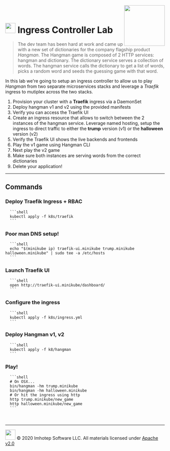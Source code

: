 <img src="../assets/k8sland.png" align="right" width="128" height="auto"/>

<br/>

# <img src="../assets/lab.png" width="32" height="auto"/> Ingress Controller Lab

> The dev team has been hard at work and came up with a new set of dictionaries
> for the company flagship product *Hangman*. The Hangman game is composed of
> 2 HTTP services: hangman and dictionary. The dictionary service serves a
> collection of words. The hangman service calls the dictionary to get a list
> of words, picks a random word and seeds the guessing game with that word.

In this lab we're going to setup an ingress controller to allow us to play
*Hangman* from two separate microservices stacks and leverage a *Traefik* ingress
to mutiplex across the two stacks.

1. Provision your cluster with a **Traefik** ingress via a DaemonSet
1. Deploy hangman v1 and v2 using the provided manifests
1. Verify you can access the Traefik UI
1. Create an ingress resource that allows to switch between the 2 instances of
   the hangman service. Leverage named hosting, setup the ingress to direct
   traffic to either the **trump** version (v1) or the **halloween** version (v2)
1. Verify the Traefik UI shows the live backends and frontends
1. Play the v1 game using Hangman CLI
1. Next play the v2 game
1. Make sure both instances are serving words from the correct dictionaries
1. Delete your application!

---
## Commands

### Deploy Traefik Ingress + RBAC

      ```shell
      kubectl apply -f k8s/traefik
      ```

### Poor man DNS setup!

      ```shell
      echo "$(minikube ip) traefik-ui.minikube trump.minikube halloween.minikube" | sudo tee -a /etc/hosts
      ```

### Launch Traefik UI

      ```shell
      open http://traefik-ui.minikube/dashboard/
      ```

### Configure the ingress

      ```shell
      kubectl apply -f k8s/ingress.yml
      ```

### Deploy Hangman v1, v2

      ```shell
      kubectl apply -f k8/hangman
      ```

### Play!

      ```shell
      # On OSX...
      bin/hangman -hm trump.minikube
      bin/hangman -hm halloween.minikube
      # Or hit the ingress using http
      http trump.minikube/new_game
      http halloween.minikube/new_game
      ```


<br/>

---
<img src="../assets/imhotep_logo.png" width="32" height="auto"/> © 2020 Imhotep Software LLC.
All materials licensed under [Apache v2.0](http://www.apache.org/licenses/LICENSE-2.0)